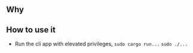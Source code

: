 ## Why

## How to use it
- Run the cli app with elevated privileges, `sudo cargo run...` `sudo ./...`
